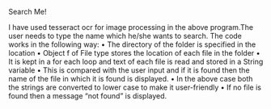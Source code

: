 Search Me!


I have used tesseract ocr for image processing in the above program.The user needs to type  the name which he/she wants to search. The code works in the following way:
•	The directory of the folder is specified in the location
•	Object f of File type stores the location of each file in the folder
•	It is kept in a for each loop and text of each file is read and stored in a String variable
•	This is compared with the  user input and if it is found then the name of the file in which it is found is displayed.
•	In the above case both the strings are converted to lower case to make it user-friendly
•	If no file is found then a message “not found” is  displayed.

